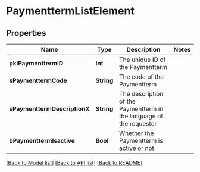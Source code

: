 # PaymenttermListElement

## Properties
Name | Type | Description | Notes
------------ | ------------- | ------------- | -------------
**pkiPaymenttermID** | **Int** | The unique ID of the Paymentterm | 
**sPaymenttermCode** | **String** | The code of the Paymentterm | 
**sPaymenttermDescriptionX** | **String** | The description of the Paymentterm in the language of the requester | 
**bPaymenttermIsactive** | **Bool** | Whether the Paymentterm is active or not | 

[[Back to Model list]](../README.md#documentation-for-models) [[Back to API list]](../README.md#documentation-for-api-endpoints) [[Back to README]](../README.md)


